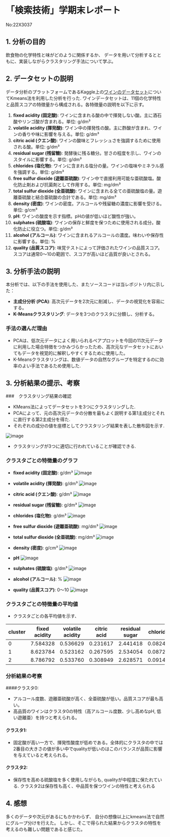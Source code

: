 # 「検索技術」学期末レポート
No:22X3037

## 1. 分析の目的
飲食物の化学特性と味がどのように関係するか、 データを用いて分析するとともに、実装しながらクラスタリング手法について学ぶ。



## 2. データセットの説明
データ分析のプラットフォームであるKaggle上の[ワインのデータセット](https://www.kaggle.com/datasets/yasserh/wine-quality-dataset)についてKmeans法を利用した分析を行った. 
ワインデータセットは、11個の化学特性と品質スコアの特徴量から構成される。各特徴量の説明を以下に示す。

1. **fixed acidity (固定酸)**: ワインに含まれる酸の中で揮発しない酸。主に酒石酸やリンゴ酸が含まれる。単位: g/dm³
2. **volatile acidity (揮発酸)**: ワイン中の揮発性の酸。主に酢酸が含まれ、ワインの香りや味に影響を与える。単位: g/dm³
3. **citric acid (クエン酸)**: ワインの酸味とフレッシュさを強調するために使用される酸。単位: g/dm³
4. **residual sugar (残留糖)**: 発酵後に残る糖分。甘さの程度を示し、ワインのスタイルに影響する。単位: g/dm³
5. **chlorides (塩化物)**: ワインに含まれる塩分の量。ワインの塩味やミネラル感を強調する。単位: g/dm³
6. **free sulfur dioxide (遊離亜硫酸)**: ワイン中で直接利用可能な亜硫酸塩。酸化防止剤および抗菌剤として作用する。単位: mg/dm³
7. **total sulfur dioxide (全亜硫酸)**: ワインに含まれる全ての亜硫酸塩の量。遊離亜硫酸と結合亜硫酸の合計である。単位: mg/dm³
8. **density (密度)**: ワインの密度。アルコールや残留糖の濃度に影響を受ける。単位: g/cm³
9. **pH**: ワインの酸度を示す指標。pHの値が低いほど酸性が強い。
10. **sulphates (硫酸塩)**: ワインの保存と鮮度を保つために使用される成分。酸化防止に役立つ。単位: g/dm³
11. **alcohol (アルコール)**: ワインに含まれるアルコールの濃度。味わいや保存性に影響する。単位: %
12. **quality (品質スコア)**: 味覚テストによって評価されたワインの品質スコア。スコアは通常0〜10の範囲で、スコアが高いほど品質が良いとされる。



## 3. 分析手法の説明
本分析では、以下の手法を使用した、またソースコードは当レポジトリ内に示した：

- **主成分分析 (PCA)**: 高次元データを2次元に削減し、データの視覚化を容易にする。
- **K-Meansクラスタリング**: データを3つのクラスタに分類し、分析する。

### 手法の選んだ理由
- PCAは、低次元データによく用いられるペアプロットを今回の11次元データに利用した場合特徴をつかみづらかったため、高次元なデータセットにおいてもデータを視覚的に解釈しやすくするために使用した。
- K-Meansクラスタリングは、数値データの自然なグループを特定するのに効率のよい手法であるため使用した.



## 3. 分析結果の提示、考察

###　クラスタリング結果の確認
- KMeans法によってデータセットを3つにクラスタリングした. 
- PCAによって、元の高次元データの分散を最もよく説明する第1主成分とそれに直行する第2主成分を得た.
- それぞれの成分の値を座標としてクラスタリング結果を表した散布図を示す.

![image](https://github.com/user-attachments/assets/314c48ae-78ee-4866-bb8b-d3d2ebef9b65)

- クラスタリングが3つに適切に行われていることが確認できる.


### クラスタごとの特徴量のグラフ

- **fixed acidity (固定酸)**: g/dm³
![image](https://github.com/user-attachments/assets/4412a834-5cc5-4cc8-93e5-0af963c1dc5a)
 
- **volatile acidity (揮発酸)**: g/dm³
![image](https://github.com/user-attachments/assets/316f8be1-e3cc-46f0-93e6-513f5e67321a)

- **citric acid (クエン酸)**: g/dm³
![image](https://github.com/user-attachments/assets/f91c7b54-12a7-400f-87c1-7b2ddbabc865)

- **residual sugar (残留糖)**: g/dm³
![image](https://github.com/user-attachments/assets/ae176771-e771-48c8-b180-c274b89977fc)

- **chlorides (塩化物)**: g/dm³
![image](https://github.com/user-attachments/assets/03f8dd93-5629-4140-8371-c7036770a22b)
  
- **free sulfur dioxide (遊離亜硫酸)**: mg/dm³
![image](https://github.com/user-attachments/assets/0beaf917-3727-4344-af9c-a08bb790e598)

  
- **total sulfur dioxide (全亜硫酸)**: mg/dm³
![image](https://github.com/user-attachments/assets/4bc0efba-2157-4888-9771-11011675e53c)

- **density (密度)**: g/cm³
![image](https://github.com/user-attachments/assets/4eaff012-6d86-4146-9b58-efadf5b8e8b2)

- **pH**
![image](https://github.com/user-attachments/assets/7220a6fd-d940-4cb8-87af-a7b583a0379f)

- **sulphates (硫酸塩)**: g/dm³
![image](https://github.com/user-attachments/assets/fc3a7cf7-734e-4ce1-ab7a-a5d7d77c126f)

- **alcohol (アルコール)**: %
![image](https://github.com/user-attachments/assets/5cbda4db-28a0-4739-aa9e-aec030cde9c3)

- **quality (品質スコア)**: 0〜10
![image](https://github.com/user-attachments/assets/40b6a536-c733-4bca-9555-cceed8f396ba)


### クラスタごとの特徴量の平均値

- クラスタごとの各平均値を示す、


| cluster | fixed acidity | volatile acidity | citric acid | residual sugar | chlorides | free sulfur dioxide | total sulfur dioxide | density  | pH       | sulphates | alcohol  | quality |
|---------|---------------|------------------|-------------|----------------|-----------|---------------------|----------------------|----------|----------|-----------|----------|---------|
| 0       | 7.584328      | 0.536629         | 0.231617    | 2.441418       | 0.082463  | 16.728856           | 43.570896            | 0.995749 | 3.335746 | 0.644851  | 10.709287| 5.703980|
| 1       | 8.623784      | 0.523162         | 0.267595    | 2.534054       | 0.087224  | 15.143243           | 44.562162            | 0.997053 | 3.304757 | 0.630378  | 10.422432| 5.627027|
| 2       | 8.786792      | 0.533760         | 0.308949    | 2.628571       | 0.091485  | 14.880054           | 49.803235            | 0.997473 | 3.290458 | 0.698895  | 10.172237| 5.636119|


### 分析結果の考察
####クラスタ0:

- アルコール度数、遊離亜硫酸が高く、全亜硫酸が低い。品質スコアが最も高い。
- 高品質のワインはクラスタ0の特性（高アルコール度数、少し高めなpH, 低い遊離亜）を持つと考えられる。

#### クラスタ1:

- 固定酸が高い一方で、揮発性酸度が低めである。全体的にクラスタの中では2番目の大きさの値が多い中でqualityが低いのはこのバランスが品質に影響を与えていると考えられる。

#### クラスタ2:

- 保存性を高める硫酸塩を多く使用しながらも, qualityが中程度に保たれている. クラスタ2は保存性も高く、中品質を保つワインの特性と考えられる



## 4. 感想

多くのデータや次元があるにもかかわらず、 自分の想像以上にkmeans法で自然にグループ分けを行えた。 しかし、そこで得られた結果からクラスタの特性を考えるのも難しい問題であると感じた。



